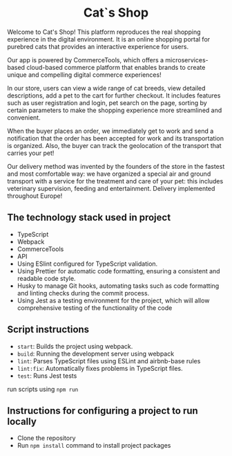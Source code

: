 <h1 align="center">Cat`s Shop</h1>

Welcome to Cat's Shop! This platform reproduces the real shopping experience in the digital environment.
It is an online shopping portal for purebred cats that provides an interactive experience for users.

Our app is powered by CommerceTools, which offers a microservices-based cloud-based commerce platform
that enables brands to create unique and compelling digital commerce experiences!

In our store, users can view a wide range of cat breeds, view detailed descriptions, add a pet to the
cart for further checkout. It includes features such as user registration and login, pet search on
the page, sorting by certain parameters to make the shopping experience more streamlined and convenient.

When the buyer places an order, we immediately get to work and send a notification that the order
has been accepted for work and its transportation is organized. Also, the buyer can track the
geolocation of the transport that carries your pet!

Our delivery method was invented by the founders of the store in the fastest and most comfortable way:
we have organized a special air and ground transport with a service for the treatment and care of your pet:
this includes veterinary supervision, feeding and entertainment. Delivery implemented throughout Europe!

## The technology stack used in project
- TypeScript
- Webpack
- CommerceTools
- API
- Using ESlint configured for TypeScript validation.
- Using Prettier for automatic code formatting, ensuring a consistent and readable code style.
- Husky to manage Git hooks, automating tasks such as code formatting and linting checks during the
commit process.
- Using Jest as a testing environment for the project, which will allow comprehensive testing
of the functionality of the code

## Script instructions
- `start`: Builds the project using webpack.
- `build`: Running the development server using webpack
- `lint`: Parses TypeScript files using ESLint and airbnb-base rules
- `lint:fix`: Automatically fixes problems in TypeScript files.
- `test`: Runs Jest tests

run scripts using `npm run`

## Instructions for configuring a project to run locally
- Clone the repository
- Run `npm install` command to install project packages
